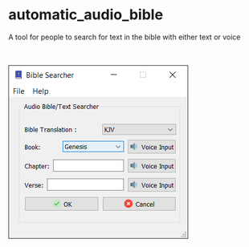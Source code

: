 # automatic_audio_bible
A tool for people to search for text in the bible with either text or voice

<BR><BR>
![SCREENSHOT 1](https://github.com/sylvester-francis/automatic_audio_bible/blob/master/MainScreen.PNG)